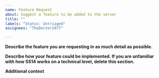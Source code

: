 ```yaml
---
name: Feature Request
about: Suggest a feature to be added to the server
title: ""
labels: "Status: Untriaged"
assignees: "TheDoctor1977"

---
```


**Describe the feature you are requesting in as much detail as possible.**

**Describe how your feature could be implemented. If you are unfamiliar with how SS14 works on a technical level, delete this section.**

**Additional context**
